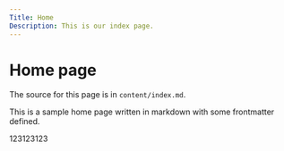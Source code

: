 ```yaml
---
Title: Home
Description: This is our index page.
---
```


Home page
==========================

The source for this page is in `content/index.md`.

This is a sample home page written in markdown with some frontmatter defined.

123123123